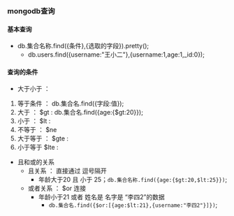 ### mongodb查询
#### 基本查询 
- db.集合名称.find({条件},{选取的字段}).pretty();
    - db.users.find({username:"王小二"},{username:1,age:1,_id:0});
#### 查询的条件 
- 大于小于 ： 
1. 等于条件 ： db.集合名.find({字段:值});
2. 大于 ： $gt : db.集合名.find({age:{$gt:20}});
3. 小于 ： $lt  : 
4. 不等于 ： $ne
5. 大于等于 ： $gte :
6. 小于等于  $lte : 

- 且和或的关系 
    - 且关系 ： 直接通过 逗号隔开 
        -  年龄大于20 且 小于 25；`db.集合名称.find({age:{$gt:20,$lt:25}})`; 
    - 或者关系 ： $or 连接 
        - 年龄小于21  或者 姓名是 名字是 “李四2”的数据
            -  `db.集合名.find({$or:[{age:$lt:21},{username:"李四2"}]})`;

